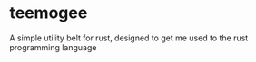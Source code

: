 # teemogee
A simple utility belt for rust, designed to get me used to the rust programming language
